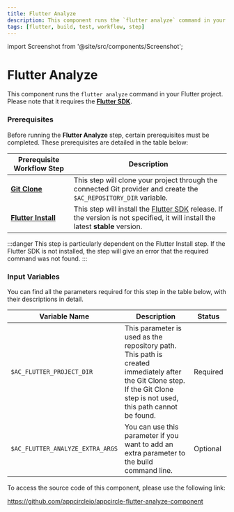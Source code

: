 ```yaml
---
title: Flutter Analyze
description: This component runs the `flutter analyze` command in your Flutter project.
tags: [flutter, build, test, workflow, step]
---
```


import Screenshot from '@site/src/components/Screenshot';

# Flutter Analyze

This component runs the `flutter analyze` command in your Flutter project. Please note that it requires the [**Flutter SDK**](https://docs.flutter.dev/get-started/install).

### Prerequisites

Before running the **Flutter Analyze** step, certain prerequisites must be completed. These prerequisites are detailed in the table below:

| Prerequisite Workflow Step                      | Description                                     |
|-------------------------------------------------|-------------------------------------------------|
| [**Git Clone**](https://docs.appcircle.io/workflows/common-workflow-steps/#git-clone) | This step will clone your project through the connected Git provider and create the `$AC_REPOSITORY_DIR` variable. |
| [**Flutter Install**](https://docs.appcircle.io/workflows/flutter-specific-workflow-steps#flutter-install) | This step will install the [Flutter SDK](https://flutter-ko.dev/development/tools/sdk/releases) release. If the version is not specified, it will install the latest **stable** version. |

<Screenshot url='https://cdn.appcircle.io/docs/assets/BE2852-flutterAnalayzeOrder.png' />

:::danger
This step is particularly dependent on the Flutter Install step. If the Flutter SDK is not installed, the step will give an error that the required command was not found.
:::

### Input Variables

You can find all the parameters required for this step in the table below, with their descriptions in detail.

<Screenshot url='https://cdn.appcircle.io/docs/assets/BE2852-flutterAnalyzeInput.png' />

| Variable Name                 	       | Description                         | Status 			|
|-------------------------------|------------------------------------------------|------------------|
| `$AC_FLUTTER_PROJECT_DIR`         | This parameter is used as the repository path. This path is created immediately after the Git Clone step. If the Git Clone step is not used, this path cannot be found. | Required|
| `$AC_FLUTTER_ANALYZE_EXTRA_ARGS`               | You can use this parameter if you want to add an extra parameter to the build command line. | Optional |

To access the source code of this component, please use the following link:

https://github.com/appcircleio/appcircle-flutter-analyze-component
